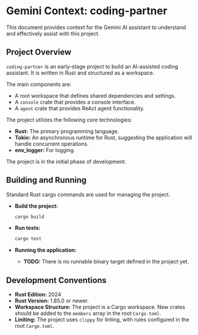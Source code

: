 # Gemini Context: coding-partner

This document provides context for the Gemini AI assistant to understand and effectively assist with this project.

## Project Overview

`coding-partner` is an early-stage project to build an AI-assisted coding assistant. It is written in Rust and structured as a workspace.

The main components are:
- A root workspace that defines shared dependencies and settings.
- A `console` crate that provides a console interface.
- A `agent` crate that provides ReAct agent functionality.

The project utilizes the following core technologies:
- **Rust:** The primary programming language.
- **Tokio:** An asynchronous runtime for Rust, suggesting the application will handle concurrent operations.
- **env_logger:** For logging.

The project is in the initial phase of development.

## Building and Running

Standard Rust cargo commands are used for managing the project.

- **Build the project:**
  ```bash
  cargo build
  ```

- **Run tests:**
  ```bash
  cargo test
  ```

- **Running the application:**
  - **TODO:** There is no runnable binary target defined in the project yet. 

## Development Conventions

- **Rust Edition:** 2024
- **Rust Version:** 1.85.0 or newer.
- **Workspace Structure:** The project is a Cargo workspace. New crates should be added to the `members` array in the root `Cargo.toml`.
- **Liniting:** The project uses `clippy` for linting, with rules configured in the root `Cargo.toml`.
